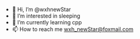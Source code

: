 - 👋 Hi, I’m @wxhnewStar
- 👀 I’m interested in sleeping
- 🌱 I’m currently learning cpp
- 📫 How to reach me wxh_newStar@foxmail.com

<!---
wxhnewStar/wxhnewStar is a ✨ special ✨ repository because its `README.md` (this file) appears on your GitHub profile.
You can click the Preview link to take a look at your changes.
--->
